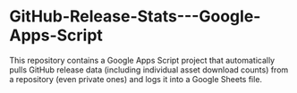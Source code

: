 # GitHub-Release-Stats---Google-Apps-Script
This repository contains a Google Apps Script project that automatically pulls GitHub release data (including individual asset download counts) from a repository (even private ones) and logs it into a Google Sheets file.
